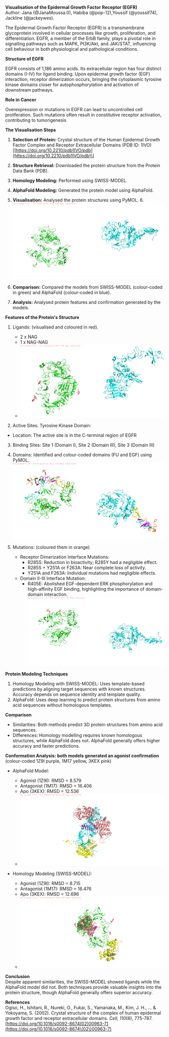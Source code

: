 **Visualisation of the Epidermal Growth Factor Receptor (EGFR)**  
 Author: Jana (@JanaMoussa.0), Habiba (@pop-12),Youssif (@youssif74), Jackline (@jackeywes).

The Epidermal Growth Factor Receptor (EGFR) is a transmembrane glycoprotein  involved in cellular processes like growth, proliferation, and differentiation. EGFR, a member of the ErbB family, plays a pivotal role in signalling pathways such as MAPK, PI3K/Akt, and JAK/STAT, influencing cell behaviour in both physiological and pathological conditions.

**Structure of EGFR**

EGFR consists of 1,186 amino acids. Its extracellular region has four distinct domains (I-IV) for ligand binding. Upon epidermal growth factor (EGF) interaction, receptor dimerization occurs, bringing the cytoplasmic tyrosine kinase domains closer for autophosphorylation and activation of downstream pathways.

**Role in Cancer**

Overexpression or mutations in EGFR can lead to uncontrolled cell proliferation. Such mutations often result in constitutive receptor activation, contributing to tumorigenesis

**The Visualisation Steps**

1. **Selection of Protein:** Crystal structure of the Human Epidermal Growth Factor Complex and Receptor Extracellular Domains (PDB ID: 1IVO) \[[https://doi.org/10.2210/pdb1IVO/pdb](https://doi.org/10.2210/pdb1IVO/pdb)\]  
2. **Structure Retrieval:** Downloaded the protein structure from the Protein Data Bank (PDB).  
3. **Homology Modeling:** Performed using SWISS-MODEL.  
4. **AlphaFold Modeling:** Generated the protein model using AlphaFold.  
5. **Visualisation:** Analysed the protein structures using PyMOL.
6.![Models Image](https://raw.githubusercontent.com/jana-glitch/hackbio.cancer.internship/main/image%20models%20white.png)

7. **Comparison:** Compared the models from SWISS-MODEL (colour-coded in green) and AlphaFold (colour-coded in blue).  
8. **Analysis:** Analysed protein features and confirmation generated by the models.

**Features of the Protein's Structure**

1. Ligands: (visualised and coloured in red).  
   * 2 x NAG  
   * 1 x NAG-NAG
   * ![Ligands Image](https://raw.githubusercontent.com/jana-glitch/hackbio.cancer.internship/main/ligands%20white.png)

2.  Active Sites: Tyrosine Kinase Domain:  
   * Location: The active site is in the C-terminal region of EGFR  
3. Binding Sites: Site 1 (Domain I), Site 2 (Domain III), Site 3 (Domain III)  
4. Domains: Identified and colour-coded domains (FU and EGF) using PyMOL.
![Domains Image](https://raw.githubusercontent.com/jana-glitch/hackbio.cancer.internship/main/domains%20white.png)
 
5. Mutations: (coloured them in orange)  
   * Receptor Dimerization Interface Mutations:  
     * R285S: Reduction in bioactivity; R285Y had a negligible effect.  
     * R285S \+ Y251A or F263A: Near complete loss of activity.  
     * Y251A and F263A: Individual mutations had negligible effects.  
   * Domain II-III Interface Mutation:  
     * R405E: Abolished EGF-dependent ERK phosphorylation and high-affinity EGF binding, highlighting the importance of domain-domain interaction.
![Mutations Image](https://raw.githubusercontent.com/jana-glitch/hackbio.cancer.internship/main/mutations%20white.png)


**Protein Modeling Techniques**

1. Homology Modeling with SWISS-MODEL: Uses template-based predictions by aligning target sequences with known structures. Accuracy depends on sequence identity and template quality.  
2. AlphaFold: Uses deep learning to predict protein structures from amino acid sequences without homologous templates.

**Comparison**

* Similarities: Both methods predict 3D protein structures from amino acid sequences.  
* Differences: Homology modelling requires known homologous structures, while AlphaFold does not. AlphaFold generally offers higher accuracy and faster predictions.

**Conformation Analysis: both models generated an agonist confirmation** (colour-coded 1Z9I purple, 1M17 yellow, 3KEX pink)

* AlphaFold Model:  
  * Agonist (1Z9I): RMSD \= 8.579  
  * Antagonist (1M17): RMSD \= 16.406  
  * Apo (3KEX): RMSD \= 12.536
  * ![Comparison Alpha Image](https://raw.githubusercontent.com/jana-glitch/hackbio.cancer.internship/main/comparison%20alpha.png)


* Homology Modeling (SWISS-MODEL):  
  * Agonist (1Z9I): RMSD \= 8.715  
  * Antagonist (1M17): RMSD \= 16.476  
  * Apo (3KEX): RMSD \= 12.696
  * ![Comparison Swiss Image](https://raw.githubusercontent.com/jana-glitch/hackbio.cancer.internship/main/comparison%20swiss.png)


**Conclusion**   
Despite apparent similarities, the SWISS-MODEL showed ligands while the AlphaFold model did not. Both techniques provide valuable insights into the protein structure, though AlphaFold generally offers superior accuracy.

**References**  
Ogiso, H., Ishitani, R., Nureki, O., Fukai, S., Yamanaka, M., Kim, J. H., … & Yokoyama, S. (2002). Crystal structure of the complex of human epidermal growth factor and receptor extracellular domains. *Cell, 110*(6), 775-787. [https://doi.org/10.1016/s0092-8674(02)00963-7](https://doi.org/10.1016/s0092-8674\(02\)00963-7)

